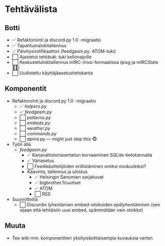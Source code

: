 # Tehtävälista

## Botti
- ✅ Refaktorointi ja discord.py 1.0 -migraatio
- ✅ Tapahtumalokitallennus
- ✅ Päivitysnotifikaattori (feedgasm.py: ATOM-tuki)
- ⬜ Ajastetut tehtävät: tuki kellonajoille
- ⬜ Keskustelulokitallennus mIRC-/irssi-formaatissa (pisg ja mIRCStats 🖐🏼)
- ⬜ Uudistettu käyttäjäasetustietokanta



## Komponentit
- Refaktorointi ja discord.py 1.0 -migraatio
    - ✅ *helpers.py*
    - ✅ *feedgasm.py*
    - ⬜ *patterns.py*
    - ⬜ *embeds.py*
    - ⬜ *weather.py*
    - ⬜ *commands.py*
    - ⬜ *apina.py* — might just skip this 🐵
- Työn alla
    - *feedgasm.py* 
        - ✅ Kanavahistoriavertailun korvaaminen SQLite-tietokannalla
        - ✅ Väriasetus
        - ⬜ Feedikäsittelijöiden erillistäminen omiksi moduuleiksi?
        - Kaavinta, tallennus ja ulostus
            - ✅ Helsingin Sanomien sarjakuvat
            - ✅ bigbrother.fi/uutiset
            - ✅ ATOM
            - ⬜ RSS
- Suunnitteilla
    - ⬜ Discordin lyhentämien embed-otsikoiden *epälyhentäminen* (sen sijaan että tehtäisiin uusi embed, spämmätään vain otsikko)


## Muuta

- Tee wiki mm. komponenttien yksityiskohtaisempia kuvauksia varten



